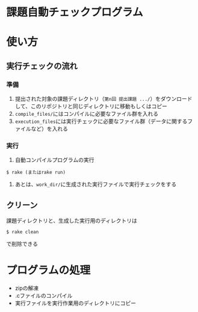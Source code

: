 # 課題自動チェックプログラム

# 使い方
## 実行チェックの流れ

### 準備
1. 提出された対象の課題ディレクトリ（`第n回 提出課題 .../`）をダウンロードして、このリポジトリと同じディレクトリに移動もしくはコピー
1. `compile_files/`にはコンパイルに必要なファイル群を入れる
1. `execution_files`には実行チェックに必要なファイル群（データに関するファイルなど）を入れる


### 実行
1. 自動コンパイルプログラムの実行
```
$ rake (またはrake run)
```
1. あとは、`work_dir/`に生成された実行ファイルで実行チェックをする

## クリーン
課題ディレクトリと、生成した実行用のディレクトリは
```
$ rake clean
```
で削除できる

# プログラムの処理
* zipの解凍
* .cファイルのコンパイル
* 実行ファイルを実行作業用のディレクトリにコピー

